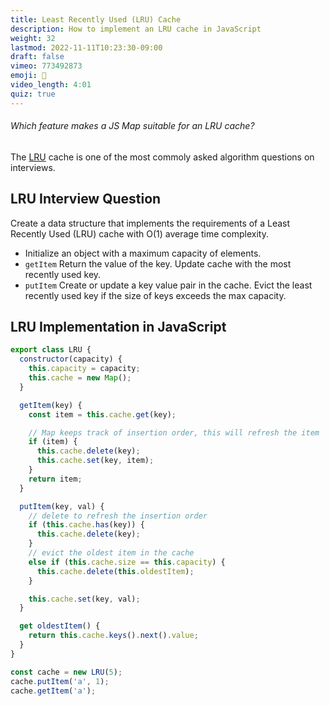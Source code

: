 ```yaml
---
title: Least Recently Used (LRU) Cache
description: How to implement an LRU cache in JavaScript
weight: 32
lastmod: 2022-11-11T10:23:30-09:00
draft: false
vimeo: 773492873
emoji: 🧺
video_length: 4:01
quiz: true
---
```


<quiz-modal options="faster lookup:easier to delete keys:use any key type:ordered keys" answer="ordered keys" prize="9">
  <h6>Which feature makes a JS Map suitable for an LRU cache?</h6>
</quiz-modal>

The [LRU](https://en.wikipedia.org/wiki/Cache_replacement_policies#LRU) cache is one of the most commoly asked algorithm questions on interviews. 

## LRU Interview Question

Create a data structure that implements the requirements of a Least Recently Used (LRU) cache with O(1) average time complexity.


- Initialize an object with a maximum capacity of elements.
- `getItem` Return the value of the key. Update cache with the most recently used key. 
- `putItem` Create or update a key value pair in the cache. Evict the least recently used key if the size of keys exceeds the max capacity.

## LRU Implementation in JavaScript

```js
export class LRU {
  constructor(capacity) {
    this.capacity = capacity;
    this.cache = new Map();
  }

  getItem(key) {
    const item = this.cache.get(key);

    // Map keeps track of insertion order, this will refresh the item
    if (item) {
      this.cache.delete(key);
      this.cache.set(key, item);
    }
    return item;
  }

  putItem(key, val) {
    // delete to refresh the insertion order
    if (this.cache.has(key)) {
      this.cache.delete(key);
    }
    // evict the oldest item in the cache
    else if (this.cache.size == this.capacity) {
      this.cache.delete(this.oldestItem);
    }

    this.cache.set(key, val);
  }

  get oldestItem() {
    return this.cache.keys().next().value;
  }
}

const cache = new LRU(5);
cache.putItem('a', 1);
cache.getItem('a');
```

